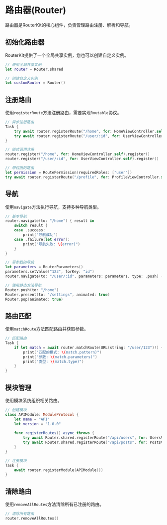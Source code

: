 # 路由器(Router)

路由器是RouterKit的核心组件，负责管理路由注册、解析和导航。

## 初始化路由器

RouterKit提供了一个全局共享实例，您也可以创建自定义实例。

```swift
// 使用全局共享实例
let router = Router.shared

// 创建自定义实例
let customRouter = Router()
```

## 注册路由

使用`registerRoute`方法注册路由，需要实现`Routable`协议。

```swift
// 异步注册路由
Task {
    try await router.registerRoute("/home", for: HomeViewController.self)
    try await router.registerRoute("/user/:id", for: UserViewController.self)
}

// 链式调用注册
router.register("/home", for: HomeViewController.self).register()
router.register("/user/:id", for: UserViewController.self).register()

// 带权限的路由
let permission = RoutePermission(requiredRoles: ["user"])
try await router.registerRoute("/profile", for: ProfileViewController.self, permission: permission)
```

## 导航

使用`navigate`方法执行导航，支持多种导航类型。

```swift
// 基本导航
router.navigate(to: "/home") { result in
    switch result {
    case .success:
        print("导航成功")
    case .failure(let error):
        print("导航失败: \(error)")
    }
}

// 带参数的导航
let parameters = RouterParameters()
parameters.setValue("123", forKey: "id")
router.navigate(to: "/user/:id", parameters: parameters, type: .push) { _ in }

// 使用静态方法导航
Router.push(to: "/home")
Router.present(to: "/settings", animated: true)
Router.pop(animated: true)
```

## 路由匹配

使用`matchRoute`方法匹配路由并获取参数。

```swift
// 匹配路由
Task {
    if let match = await router.matchRoute(URL(string: "/user/123")!) {
        print("匹配的模式: \(match.pattern)")
        print("参数: \(match.parameters)")
        print("类型: \(match.type)")
    }
}
```

## 模块管理

使用模块系统组织相关路由。

```swift
// 创建模块
class APIModule: ModuleProtocol {
    let name = "API"
    let version = "1.0.0"
    
    func registerRoutes() async throws {
        try await Router.shared.registerRoute("/api/users", for: UsersViewController.self)
        try await Router.shared.registerRoute("/api/posts", for: PostsViewController.self)
    }
}

// 注册模块
Task {
    await router.registerModule(APIModule())
}
```

## 清除路由

使用`removeAllRoutes`方法清除所有已注册的路由。

```swift
// 清除所有路由
router.removeAllRoutes()
```